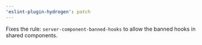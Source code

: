 ```yaml
---
'eslint-plugin-hydrogen': patch
---
```


Fixes the rule: `server-component-banned-hooks` to allow the banned hooks in shared components.

